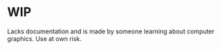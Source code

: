 # WIP

Lacks documentation and is made by someone learning about computer graphics. Use at own risk.